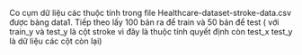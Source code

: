 Co cụm dữ liệu các thuộc tính trong file Healthcare-dataset-stroke-data.csv được bảng data1. Tiếp theo lấy 100 bản ra để train và 50 bản để test ( với train_y và test_y là cột stroke vì đây là thuộc tính quyết định còn test_x test_y là dữ liệu các cột còn lại)
